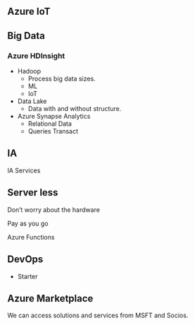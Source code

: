 ## Azure IoT

## Big Data

### Azure HDInsight

- Hadoop
    - Process big data sizes.
    - ML
    - IoT
- Data Lake
    - Data with and without structure.
- Azure Synapse Analytics
    - Relational Data
    - Queries Transact

## IA

IA Services

## Server less

Don’t worry about the hardware

Pay as you go

Azure Functions

## DevOps

- Starter

## Azure Marketplace

We can access solutions and services from MSFT and Socios.